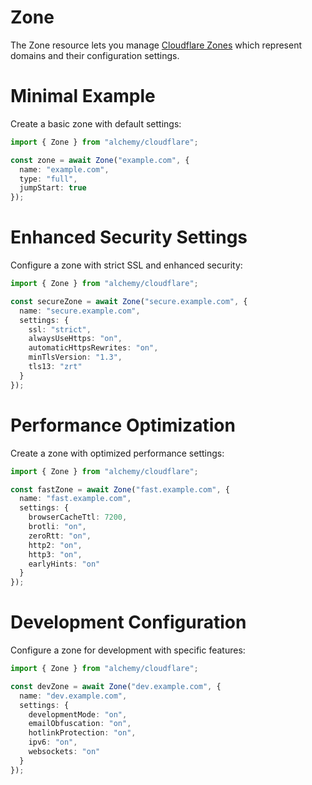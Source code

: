 # Zone

The Zone resource lets you manage [Cloudflare Zones](https://developers.cloudflare.com/dns/zone-setups/) which represent domains and their configuration settings.

# Minimal Example

Create a basic zone with default settings:

```ts
import { Zone } from "alchemy/cloudflare";

const zone = await Zone("example.com", {
  name: "example.com",
  type: "full",
  jumpStart: true
});
```

# Enhanced Security Settings

Configure a zone with strict SSL and enhanced security:

```ts
import { Zone } from "alchemy/cloudflare";

const secureZone = await Zone("secure.example.com", {
  name: "secure.example.com", 
  settings: {
    ssl: "strict",
    alwaysUseHttps: "on",
    automaticHttpsRewrites: "on",
    minTlsVersion: "1.3",
    tls13: "zrt"
  }
});
```

# Performance Optimization

Create a zone with optimized performance settings:

```ts
import { Zone } from "alchemy/cloudflare";

const fastZone = await Zone("fast.example.com", {
  name: "fast.example.com",
  settings: {
    browserCacheTtl: 7200,
    brotli: "on", 
    zeroRtt: "on",
    http2: "on",
    http3: "on",
    earlyHints: "on"
  }
});
```

# Development Configuration

Configure a zone for development with specific features:

```ts
import { Zone } from "alchemy/cloudflare";

const devZone = await Zone("dev.example.com", {
  name: "dev.example.com",
  settings: {
    developmentMode: "on",
    emailObfuscation: "on",
    hotlinkProtection: "on",
    ipv6: "on",
    websockets: "on"
  }
});
```